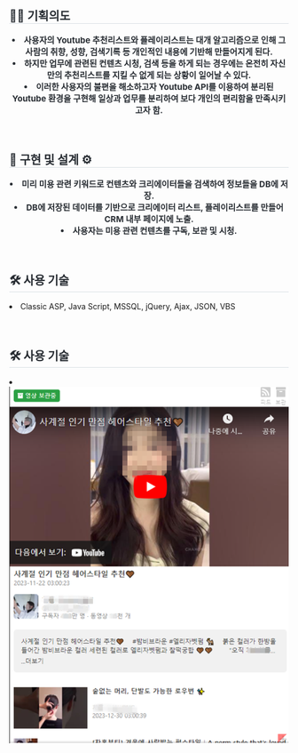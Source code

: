 <div align= "left"> 
    <h2 style="border-bottom: 1px solid #d8dee4; color: #282d33;"> ✍🏻 기획의도 </h2>  
    <div style="font-weight: 700; font-size: 15px; text-align: center; color: #282d33;">
        <li> 사용자의 Youtube 추천리스트와 플레이리스트는 대개 알고리즘으로 인해 그 사람의 취향, 성향, 검색기록 등 개인적인 내용에 기반해 만들어지게 된다. </li>
        <li> 하지만 업무에 관련된 컨텐츠 시청, 검색 등을 하게 되는 경우에는 온전히 자신만의 추천리스트를 지킬 수 없게 되는 상황이 일어날 수 있다. </li>
        <li> 이러한 사용자의 불편을 해소하고자 Youtube API를 이용하여 분리된 Youtube 환경을 구현해 일상과 업무를 분리하여 보다 개인의 편리함을 만족시키고자 함. </li>
    </div> 
</div>
<br>
<br>
<div align= "left"> 
    <h2 style="border-bottom: 1px solid #d8dee4; color: #282d33;"> 🔨 구현 및 설계 ⚙ </h2>  
    <div style="font-weight: 700; font-size: 15px; text-align: center; color: #282d33;">
        <li> 미리 미용 관련 키워드로 컨텐츠와 크리에이터들을 검색하여 정보들을 DB에 저장. </li>
        <li> DB에 저장된 데이터를 기반으로 크리에이터 리스트, 플레이리스트를 만들어 CRM 내부 페이지에 노출. </li>
        <li> 사용자는 미용 관련 컨텐츠를 구독, 보관 및 시청. </li>
    </div> 
</div>
<br>
<br>
<div align= "left">
    <h2 style="border-bottom: 1px solid #d8dee4; color: #282d33;"> 🛠️ 사용 기술 </h2>
    <div style="margin: 0 auto; text-align: left;" align= "left">
        <li>Classic ASP, Java Script, MSSQL, jQuery, Ajax, JSON, VBS</li>
    </div>
</div>
<br>
<br>
<div align= "left">
    <h2 style="border-bottom: 1px solid #d8dee4; color: #282d33;"> 🛠️ 사용 기술 </h2>
    <div style="margin: 0 auto; text-align: left;" align= "left">
        <li><img src="https://github.com/Hecarim-JYP/about_JYP/blob/main/Youtube%20API/View.png"/></li>
    </div>
</div>
